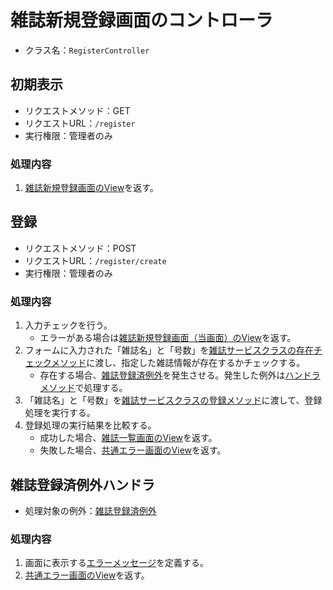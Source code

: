 # 雑誌新規登録画面のコントローラ
- クラス名：`RegisterController`

## 初期表示
- リクエストメソッド：GET
- リクエストURL：`/register`
- 実行権限：管理者のみ

### 処理内容
1. [雑誌新規登録画面のView](screen-register.md#View名)を返す。

## 登録
- リクエストメソッド：POST
- リクエストURL：`/register/create`
- 実行権限：管理者のみ

### 処理内容
1. 入力チェックを行う。
    - エラーがある場合は[雑誌新規登録画面（当画面）のView](screen-register.md#View名)を返す。
1. フォームに入力された「雑誌名」と「号数」を[雑誌サービスクラスの存在チェックメソッド](service-magazine.md#存在チェックメソッド（雑誌名、号数）)に渡し、指定した雑誌情報が存在するかチェックする。
    - 存在する場合、[雑誌登録済例外](exception.md#雑誌登録済例外)を発生させる。発生した例外は[ハンドラメソッド](controller-register.md#雑誌登録済例外ハンドラ)で処理する。
1. 「雑誌名」と「号数」を[雑誌サービスクラスの登録メソッド](service-magazine.md#登録メソッド)に渡して、登録処理を実行する。
1. 登録処理の実行結果を比較する。
    - 成功した場合、[雑誌一覧画面のView](screen-magazinelist.md#View名)を返す。
    - 失敗した場合、[共通エラー画面のView]()を返す。

## 雑誌登録済例外ハンドラ
- 処理対象の例外：[雑誌登録済例外](exception.md#雑誌登録済例外)

### 処理内容
1. 画面に表示する[エラーメッセージ](exception.md#雑誌登録済例外)を定義する。
2. [共通エラー画面のView]()を返す。
